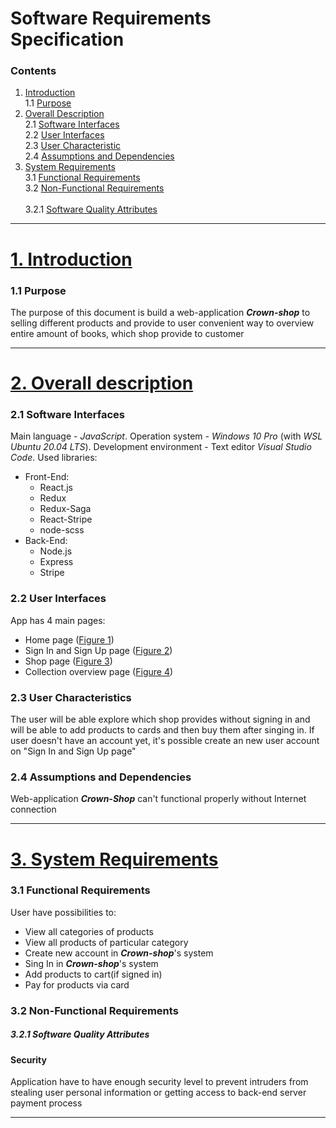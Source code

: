 
# Software Requirements Specification
### Contents
1. [Introduction](#1) <br>
  1.1 [Purpose](#1.1) <br>
2. [Overall Description](#2) <br>
  2.1 [Software Interfaces](#2.1) <br>
  2.2 [User Interfaces](#2.2) <br>
  2.3 [User Characteristic](#2.3) <br>
  2.4 [Assumptions and Dependencies](#2.4) <br>
3. [System Requirements](#3) <br>
  3.1 [Functional Requirements](#3.1) <br>
  3.2 [Non-Functional Requirements](#3.2) <br>  
    3.2.1 [ Software Quality Attributes](#3.2.1) <br>


---

# <ins>1. Introduction</ins>

### 1.1 Purpose

The purpose of this document is build a web-application ***Crown-shop*** to selling different products and provide to user convenient way to overview entire amount of books, which shop provide to customer

---

# <ins>2. Overall description</ins>

### 2.1 Software Interfaces

Main language - *JavaScript*. Operation system - *Windows 10 Pro* (with *WSL Ubuntu 20.04 LTS*). Development environment - Text editor *Visual Studio Code*.
Used libraries:
- Front-End:
  - React.js
  - Redux
  - Redux-Saga
  - React-Stripe
  - node-scss
- Back-End:
  - Node.js
  - Express
  - Stripe


### 2.2 User Interfaces

App has 4 main pages:
- Home page ([Figure 1](https://github.com/Xyrmovich/Crown-shop/documentation/mokups/home-page.png))
- Sign In and Sign Up page ([Figure 2](https://github.com/Xyrmovich/Crown-shop/documentation/mokups/sign-in-and-sign-up-page.png))
- Shop page ([Figure 3](https://github.com/Xyrmovich/Crown-shop/documentation/mokups/shop-page.png))
- Collection overview page ([Figure 4](https://github.com/Xyrmovich/Crown-shop/documentation/mokups/collection-overview-page.png))

### 2.3 User Characteristics

The user will be able explore which shop provides without signing in and will be able to add products to cards and then buy them after singing in. If user doesn't have an account yet, it's possible create an new user account on "Sign In and Sign Up page"

### 2.4 Assumptions and Dependencies

Web-application ***Crown-Shop*** can't functional properly without Internet connection

---

# <ins>3. System Requirements</ins>

### 3.1 Functional Requirements

User have possibilities to:
- View all categories of products
- View all products of particular category
- Create new account in ***Crown-shop***'s system
- Sing In in ***Crown-shop***'s system
- Add products to cart(if signed in)
- Pay for products via card

### 3.2 Non-Functional Requirements

##### 3.2.1 Software Quality Attributes

#### Security

  Application have to have enough security level to prevent intruders from stealing user personal information or getting access to back-end server payment process

---
